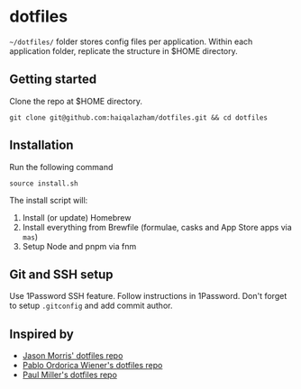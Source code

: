 # dotfiles

`~/dotfiles/` folder stores config files per application. Within each application folder, replicate the structure in $HOME directory.

## Getting started

Clone the repo at $HOME directory.

`git clone git@github.com:haiqalazham/dotfiles.git && cd dotfiles`

## Installation

Run the following command

`source install.sh`

The install script will:

1. Install (or update) Homebrew
2. Install everything from Brewfile (formulae, casks and App Store apps via `mas`)
3. Setup Node and pnpm via fnm

## Git and SSH setup

Use 1Password SSH feature. Follow instructions in 1Password. Don't forget to setup `.gitconfig` and add commit author.

## Inspired by

- [Jason Morris' dotfiles repo](https://github.com/jsnmrs/dotfiles/)
- [Pablo Ordorica Wiener's dotfiles repo](https://github.com/pablordoricaw/my-mac-setup/)
- [Paul Miller's dotfiles repo](https://github.com/paulmillr/dotfiles)